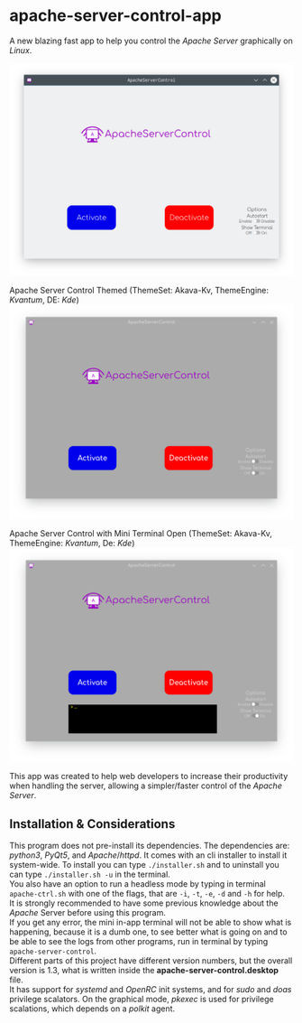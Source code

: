 # apache-server-control-app
A new blazing fast app to help you control the _Apache Server_ graphically on _Linux_.

![Default Theme App](apache-ctrl-kde-screenshot.png)

Apache Server Control Themed (ThemeSet: Akava-Kv, ThemeEngine: _Kvantum_, DE: _Kde_)
![Themed App](apache-ctrl-themed-screenshot.png)

Apache Server Control with Mini Terminal Open (ThemeSet: Akava-Kv, ThemeEngine: _Kvantum_, De: _Kde_)
![Terminal opened](apache-ctrl-terminal-screenshot.png)

This app was created to help web developers to increase their productivity when handling the server, allowing a simpler/faster control of the _Apache Server_.

## Installation & Considerations
This program does not pre-install its dependencies. The dependencies are: _python3_, _PyQt5_, and _Apache_/_httpd_.
It comes with an cli installer to install it system-wide. To install you can type `./installer.sh` and to uninstall you can type `./installer.sh -u` in the terminal. \
You also have an option to run a headless mode by typing in terminal `apache-ctrl.sh` with one of the flags, that are `-i`, `-t`, `-e`, `-d` and `-h` for help. \
It is strongly recommended to have some previous knowledge about the _Apache_ Server before using this program. \
If you get any error, the mini in-app terminal will not be able to show what is happening, because it is a dumb one, to see better what is going on and to be able to see the logs from other programs, run in terminal by typing `apache-server-control`. \
Different parts of this project have different version numbers, but the overall version is 1.3, what is written inside the **apache-server-control.desktop** file. \
It has support for _systemd_ and _OpenRC_ init systems, and for _sudo_ and _doas_ privilege scalators. On the graphical mode, _pkexec_ is used for privilege scalations, which depends on a _polkit_ agent.
